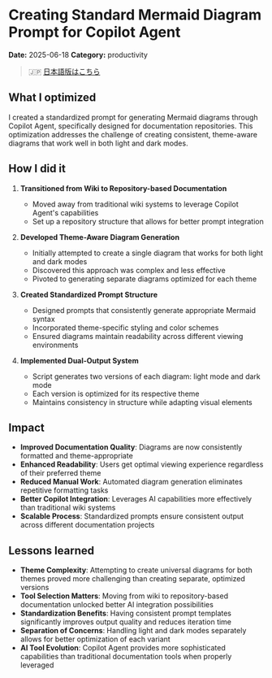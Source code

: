 # Creating Standard Mermaid Diagram Prompt for Copilot Agent

**Date:** 2025-06-18
**Category:** productivity

> 🇯🇵 [日本語版はこちら](./2025-06-18-mermaid-diagram-prompt-for-copilot-agent.ja.md)

## What I optimized

I created a standardized prompt for generating Mermaid diagrams through Copilot Agent, specifically designed for documentation repositories. This optimization addresses the challenge of creating consistent, theme-aware diagrams that work well in both light and dark modes.

## How I did it

1. **Transitioned from Wiki to Repository-based Documentation**
   - Moved away from traditional wiki systems to leverage Copilot Agent's capabilities
   - Set up a repository structure that allows for better prompt integration

2. **Developed Theme-Aware Diagram Generation**
   - Initially attempted to create a single diagram that works for both light and dark modes
   - Discovered this approach was complex and less effective
   - Pivoted to generating separate diagrams optimized for each theme

3. **Created Standardized Prompt Structure**
   - Designed prompts that consistently generate appropriate Mermaid syntax
   - Incorporated theme-specific styling and color schemes
   - Ensured diagrams maintain readability across different viewing environments

4. **Implemented Dual-Output System**
   - Script generates two versions of each diagram: light mode and dark mode
   - Each version is optimized for its respective theme
   - Maintains consistency in structure while adapting visual elements

## Impact

- **Improved Documentation Quality**: Diagrams are now consistently formatted and theme-appropriate
- **Enhanced Readability**: Users get optimal viewing experience regardless of their preferred theme
- **Reduced Manual Work**: Automated diagram generation eliminates repetitive formatting tasks
- **Better Copilot Integration**: Leverages AI capabilities more effectively than traditional wiki systems
- **Scalable Process**: Standardized prompts ensure consistent output across different documentation projects

## Lessons learned

- **Theme Complexity**: Attempting to create universal diagrams for both themes proved more challenging than creating separate, optimized versions
- **Tool Selection Matters**: Moving from wiki to repository-based documentation unlocked better AI integration possibilities
- **Standardization Benefits**: Having consistent prompt templates significantly improves output quality and reduces iteration time
- **Separation of Concerns**: Handling light and dark modes separately allows for better optimization of each variant
- **AI Tool Evolution**: Copilot Agent provides more sophisticated capabilities than traditional documentation tools when properly leveraged

